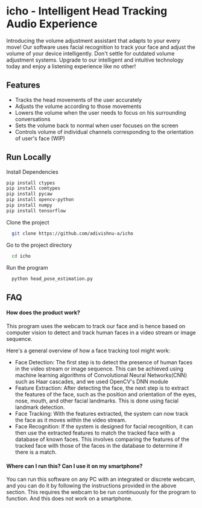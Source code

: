 
# icho - Intelligent Head Tracking Audio Experience

Introducing the volume adjustment assistant that adapts to your every move! Our software uses facial recognition to track your face and adjust the volume of your device intelligently. Don't settle for outdated volume adjustment systems. Upgrade to our intelligent and intuitive technology today and enjoy a listening experience like no other!


## Features

- Tracks the head movements of the user accurately
- Adjusts the volume according to those movements
- Lowers the volume when the user needs to focus on his surrounding conversations
- Sets the volume back to normal when user focuses on the screen
- Controls volume of individual channels corresponding to the orientation of user's face (WIP)


## Run Locally

Install Dependencies

```bash
pip install ctypes
pip install comtypes
pip install pycaw
pip install opencv-python
pip install numpy
pip install tensorflow
```


Clone the project

```bash
  git clone https://github.com/adivishnu-a/icho
```

Go to the project directory

```bash
  cd icho
```

Run the program

```bash
  python head_pose_estimation.py
```


## FAQ

#### How does the product work?

This program uses the webcam to track our face and is hence based on computer vision to detect and track human faces in a video stream or image sequence.

Here's a general overview of how a face tracking tool might work:   
- Face Detection: The first step is to detect the presence of human faces in the video stream or image sequence. This can be achieved using machine learning algorithms of Convolutional Neural Networks(CNN) such as Haar cascades, and we used OpenCV's DNN module
- Feature Extraction: After detecting the face, the next step is to extract the features of the face, such as the position and orientation of the eyes, nose, mouth, and other facial landmarks. This is done using facial landmark detection.
- Face Tracking: With the features extracted, the system can now track the face as it moves within the video stream.
- Face Recognition: If the system is designed for facial recognition, it can then use the extracted features to match the tracked face with a database of known faces. This involves comparing the features of the tracked face with those of the faces in the database to determine if there is a match.

#### Where can I run this? Can I use it on my smartphone?
You can run this software on any PC with an integrated or discrete webcam, and you can do it by following the instructions provided in the above section. This requires the webcam to be run continuously for the program to function. And this does not work on a smartphone.
